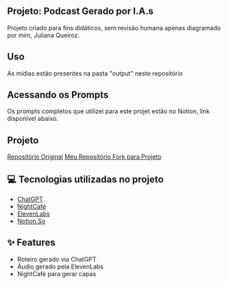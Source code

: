 ## Projeto: Podcast Gerado por I.A.s
Projeto criado para fins didáticos, sem revisão humana apenas diagramado por mim, Juliana Queiroz.

## Uso
As mídias estão presentes na pasta "output" neste repositório

## Acessando os Prompts
Os prompts completos que utilizei para este projet estão no Notion, link disponível abaixo.

## Projeto
[Repositório Original](https://github.com/felipeAguiarCode/prompts-for-podcast-generate-by-ia)
[Meu Repositório Fork para Projeto](https://github.com/julmrnd/prompts-for-podcast-generate-by-ia)


## 💻 Tecnologias utilizadas no projeto
- [ChatGPT](https://chat.openai.com/)
- [NightCafé](https://creator.nightcafe.studio/)
- [ElevenLabs](https://beta.elevenlabs.io/)
- [Notion.So](https://www.notion.so/podcast-1756e0440fd7803d8940d5e6d2488e85)

## ✨ Features
- Roteiro gerado via ChatGPT
- Áudio gerado pela ElevenLabs
- NightCafé para gerar capas

